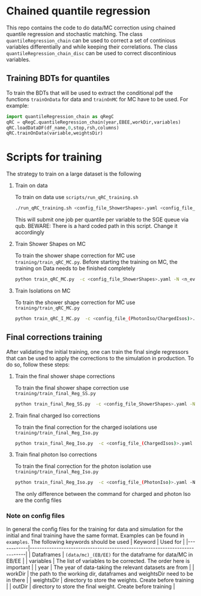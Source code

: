 # Chained quantile regression
This repo contains the code to do data/MC correction using chained quantile regression and stochastic matching. 
The class `quantileRegression_chain` can be used to correct a set of continious variables differentially and 
while keeping their correlations. The class `quantileRegression_chain_disc` can be used to correct discontinious variables.
## Training BDTs for quantiles
To train the BDTs that will be used to extract the conditional pdf the functions `trainOnData` for data and `trainOnMC` 
for MC have to be used. For example:
```python
import quantileRegression_chain as qRegC
qRC = qRegC.quantileRegression_chain(year,EBEE,workDir,variables)
qRC.loadDataDF(df_name,0,stop,rsh,columns)
qRC.trainOnData(variable,weightsDir)
```
# Scripts for training
The strategy to train on a large dataset is the following
1. Train on data

	To train on data use `scripts/run_qRC_training.sh`
	```bash
	./run_qRC_training.sh <config_file_ShowerShapes>.yaml <config_file_PhotonIso>.yaml <config_file_ChargedIsos>.yaml <n_evts> <EB/EE>
	```
	This will submit one job per quantile per variable to the SGE queue via qub. BEWARE: There is a hard coded path in this script. Change it accordingly
	
2. Train Shower Shapes on MC
   
   To train the shower shape correction for MC use `training/train_qRC_MC.py`. Before starting the training on MC, the training on Data needs to be finished completely
   ```bash
   python train_qRC_MC.py  -c <config_file_ShowerShapes>.yaml -N <n_evts> -E <EB/EE> -B <cluster_profile> -i <cluster_id>
   ```
   
3. Train Isolations on MC

	To train the shower shape correction for MC use `training/train_qRC_MC.py`
   ```bash
   python train_qRC_I_MC.py  -c <config_file_(PhotonIso/ChargedIsos)>.yaml -N <n_evts> -E <EB/EE> -B <cluster_profile> -i <cluster_id>
   ```

## Final corrections training

After validating the initial training, one can train the final single regressors that can be used to apply the corrections to the simulation in production. To do so, follow these steps:

1. Train the final shower shape corrections

	To train the final shower shape correction use `training/train_final_Reg_SS.py`
	```bash
	python train_final_Reg_SS.py  -c <config_file_ShowerShapes>.yaml -N <n_evts> -E <EB/EE> -B <ipython_cluster_profile> -i <cluster_id> -n 21
	```
2. Train final charged Iso corrections

	To train the final correction for the charged isolations use `training/train_final_Reg_Iso.py`
	```bash
	python train_final_Reg_Iso.py  -c <config_file_(ChargedIsos)>.yaml -N <n_evts> -E <EB/EE> -B <ipython_cluster_profile> -i <cluster_id> -n 21
	```
	
3. Train final photon Iso corrections

	To train the final correction for the photon isolation use `training/train_final_Reg_Iso.py`
	```bash
	python train_final_Reg_Iso.py  -c <config_file_(PhotonIso)>.yaml -N <n_evts> -E <EB/EE> -B <ipython_cluster_profile> -i <cluster_id> -n 21
	```
	
	The only difference between the command for charged and photon Iso are the config files
	
### Note on config files

In general the config files for the training for data and simulation for the initial and final training have the same format. Examples can be found in `examples`. The following keywords should be used
| Keyword    | Used for                                                                   |
|------------|----------------------------------------------------------------------------|
| Dataframes | `(data/mc)_(EB/EE)` for the dataframe for data/MC in EB/EE                 |
| variables  | The list of variables to be corrected. The order here is important         |
| year       | The year of data-taking the relevant datasets are from                     |
| workDir    | the path to the working dir, dataframes and weightsDir need to be in there |
| weightsDir | directory to store the weights. Create before training                     |
| outDir     | directory to store the final weight. Create before training                |



